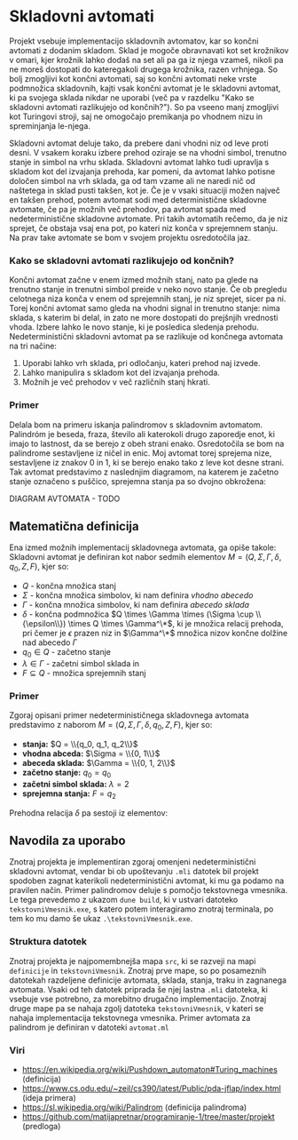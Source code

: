 # Skladovni avtomati

Projekt vsebuje implementacijo skladovnih avtomatov, kar so končni avtomati z dodanim skladom. Sklad je mogoče obravnavati kot set krožnikov v omari, kjer krožnik lahko dodaš na set ali pa ga iz njega vzameš, nikoli pa ne moreš dostopati do kateregakoli drugega krožnika, razen vrhnjega. So bolj zmogljivi kot končni avtomati, saj so končni avtomati neke vrste podmnožica skladovnih, kajti vsak končni avtomat je le skladovni avtomat, ki pa svojega sklada nikdar ne uporabi (več pa v razdelku "Kako se skladovni avtomati razlikujejo od končnih?"). So pa vseeno manj zmogljivi kot Turingovi stroji, saj ne omogočajo premikanja po vhodnem nizu in spreminjanja le-njega. 

Skladovni avtomat deluje tako, da prebere dani vhodni niz od leve proti desni. V vsakem koraku izbere prehod oziraje se na vhodni simbol, trenutno stanje in simbol na vrhu sklada. Skladovni avtomat lahko tudi upravlja s skladom kot del izvajanja prehoda, kar pomeni, da avtomat lahko potisne določen simbol na vrh sklada, ga od tam vzame ali ne naredi nič od naštetega in sklad pusti takšen, kot je. Če je v vsaki situaciji možen največ en takšen prehod, potem avtomat sodi med deterministične skladovne avtomate, če pa je možnih več prehodov, pa avtomat spada med nedeterministične skladovne avtomate. Pri takih avtomatih rečemo, da je niz sprejet, če obstaja vsaj ena pot, po kateri niz konča v sprejemnem stanju. Na prav take avtomate se bom v svojem projektu osredotočila jaz.

### Kako se skladovni avtomati razlikujejo od končnih?

Končni avtomat začne v enem izmed možnih stanj, nato pa glede na trenutno stanje in trenutni simbol preide v neko novo stanje. Če ob pregledu celotnega niza konča v enem od sprejemnih stanj, je niz sprejet, sicer pa ni. Torej končni avtomat samo gleda na vhodni signal in trenutno stanje: nima sklada, s katerim bi delal, in zato ne more dostopati do prejšnjih vrednosti vhoda. Izbere lahko le novo stanje, ki je posledica sledenja prehodu. Nedeterministični skladovni avtomat pa se razlikuje od končnega avtomata na tri načine:

  1. Uporabi lahko vrh sklada, pri odločanju, kateri prehod naj izvede.
  2. Lahko manipulira s skladom kot del izvajanja prehoda.
  3. Možnih je več prehodov v več različnih stanj hkrati.

### Primer

Delala bom na primeru iskanja palindromov s skladovnim avtomatom. Palindróm je beseda, fraza, število ali katerokoli drugo zaporedje enot, ki imajo to lastnost, da se berejo z obeh strani enako. Osredotočila se bom na palindrome sestavljene iz ničel in enic. Moj avtomat torej sprejema nize, sestavljene iz znakov $0$ in $1$, ki se berejo enako tako z leve kot desne strani. Tak avtomat predstavimo z naslednjim diagramom, na katerem je začetno stanje označeno s puščico, sprejemna stanja pa so dvojno obkrožena:

DIAGRAM AVTOMATA - TODO

## Matematična definicija

Ena izmed možnih implementacij skladovnega avtomata, ga opiše takole:
Skladovni avtomat je definiran kot nabor sedmih elementov $M = (Q, \Sigma, \Gamma, \delta, q_0, Z, F)$, kjer so:

- $Q$ - končna množica stanj
- $\Sigma$ - končna množica simbolov, ki nam definira *vhodno abecedo*
- $\Gamma$ - končna množica simbolov, ki nam definira *abecedo sklada*
- $\delta$ - končna podmnožica $Q \times \Gamma \times (\Sigma \cup \\{\epsilon\\}) \times Q \times \Gamma^\*$, ki je množica relacij prehoda, pri čemer je $\epsilon$ prazen niz in $\Gamma^\*$ množica nizov končne dolžine nad abecedo $\Gamma$
- $q_0 \in Q$ - začetno stanje
- $\lambda \in \Gamma$ - začetni simbol sklada in
- $F \subseteq Q$ - množica sprejemnih stanj

### Primer

Zgoraj opisani primer nedeterminističnega skladovnega avtomata predstavimo z naborom $M = (Q, \Sigma, \Gamma, \delta, q_0, Z, F)$, kjer so:

- **stanja:** $Q = \\{q_0, q_1, q_2\\}$
- **vhodna abceda:** $\Sigma = \\{0, 1\\}$
- **abeceda sklada:** $\Gamma = \\{0, 1, 2\\}$
- **začetno stanje:** $q_0 = q_0$
- **začetni simbol sklada:** $\lambda = 2$
- **sprejemna stanja:** $F = q_2$

Prehodna relacija $\delta$ pa sestoji iz elementov:

## Navodila za uporabo

Znotraj projekta je implementiran zgoraj omenjeni nedeterministični skladovni avtomat, vendar bi ob upoštevanju `.mli` datotek bil projekt spodoben zagnat katerikoli nedeterministični avtomat, ki mu ga podamo na pravilen način. Primer palindromov deluje s pomočjo tekstovnega vmesnika. Le tega prevedemo z ukazom `dune build`, ki v ustvari datoteko `tekstovniVmesnik.exe`, s katero potem interagiramo znotraj terminala, po tem ko mu damo še ukaz `.\tekstovniVmesnik.exe`.

### Struktura datotek

Znotraj projekta je najpomembnejša mapa `src`, ki se razveji na mapi `definicije` in `tekstovniVmesnik`. Znotraj prve mape, so po posameznih datotekah razdeljene definicije avtomata, sklada, stanja, traku in zagnanega avtomata. Vsaki od teh datotek priprada še njej lastna `.mli` datoteka, ki vsebuje vse potrebno, za morebitno drugačno implementacijo. Znotraj druge mape pa se nahaja zgolj datoteka `tekstovniVmesnik`, v kateri se nahaja implementacija tekstovnega vmesnika. Primer avtomata za palindrom je definiran v datoteki `avtomat.ml`

### Viri
- https://en.wikipedia.org/wiki/Pushdown_automaton#Turing_machines (definicija)
- https://www.cs.odu.edu/~zeil/cs390/latest/Public/pda-jflap/index.html (ideja primera)
- https://sl.wikipedia.org/wiki/Palindrom (definicija palindroma)
- https://github.com/matijapretnar/programiranje-1/tree/master/projekt (predloga)
